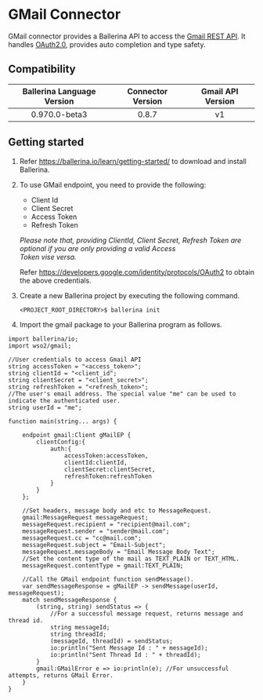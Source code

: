 # GMail Connector

GMail connector provides a Ballerina API to access the [Gmail REST API](https://developers.google.com/gmail/api/v1/reference/). It handles [OAuth2.0](http://tools.ietf.org/html/rfc6749), provides auto completion and type safety.

## Compatibility

| Ballerina Language Version | Connector Version  | Gmail API Version |  
| :-------------------------:|:------------------:|:-----------------:| 
| 0.970.0-beta3              | 0.8.7              | v1                | 

## Getting started

1.  Refer https://ballerina.io/learn/getting-started/ to download and install Ballerina.
2.  To use GMail endpoint, you need to provide the following:

       - Client Id
       - Client Secret
       - Access Token
       - Refresh Token
    
       *Please note that, providing ClientId, Client Secret, Refresh Token are optional if you are only providing a valid Access                   
       Token vise versa.*
    
       Refer https://developers.google.com/identity/protocols/OAuth2 to obtain the above credentials.

3. Create a new Ballerina project by executing the following command.

      ``<PROJECT_ROOT_DIRECTORY>$ ballerina init``

5. Import the gmail package to your Ballerina program as follows.

```ballerina
import ballerina/io;
import wso2/gmail;

//User credentials to access Gmail API
string accessToken = "<access_token>";
string clientId = "<client_id";
string clientSecret = "<client_secret>";
string refreshToken = "<refresh_token>";
//The user's email address. The special value "me" can be used to indicate the authenticated user.
string userId = "me";

function main(string... args) {

    endpoint gmail:Client gMailEP {
        clientConfig:{
            auth:{
                accessToken:accessToken,
                clientId:clientId,
                clientSecret:clientSecret,
                refreshToken:refreshToken
            }
        }
    };

    //Set headers, message body and etc to MessageRequest.
    gmail:MessageRequest messageRequest;
    messageRequest.recipient = "recipient@mail.com";
    messageRequest.sender = "sender@mail.com";
    messageRequest.cc = "cc@mail.com";
    messageRequest.subject = "Email-Subject";
    messageRequest.messageBody = "Email Message Body Text";
    //Set the content type of the mail as TEXT_PLAIN or TEXT_HTML.
    messageRequest.contentType = gmail:TEXT_PLAIN;

    //Call the GMail endpoint function sendMessage().
    var sendMessageResponse = gMailEP -> sendMessage(userId, messageRequest);
    match sendMessageResponse {
        (string, string) sendStatus => {
            //For a successful message request, returns message and thread id.
            string messageId;
            string threadId;
            (messageId, threadId) = sendStatus;
            io:println("Sent Message Id : " + messageId);
            io:println("Sent Thread Id : " + threadId);
        }
        gmail:GMailError e => io:println(e); //For unsuccessful attempts, returns GMail Error.
    }
}
```
